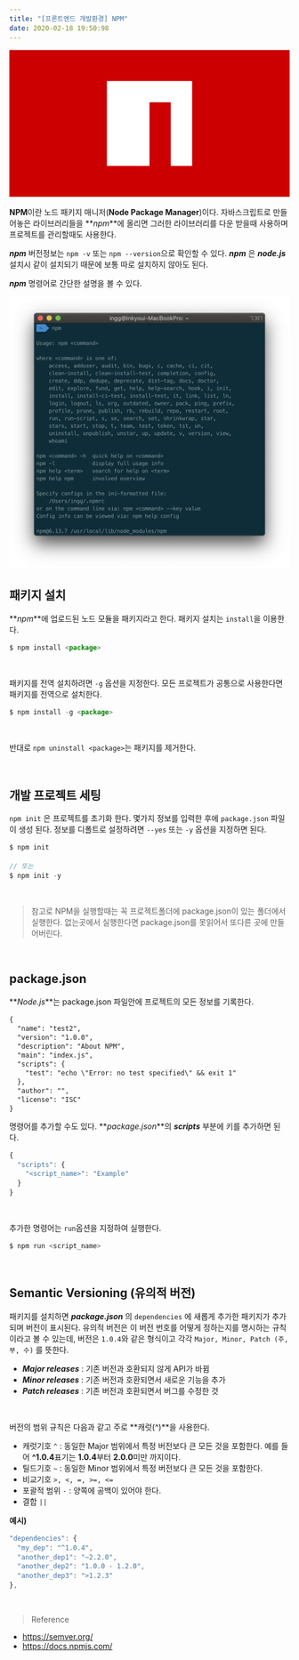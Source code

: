 ```yaml
---
title: "[프론트엔드 개발환경] NPM"
date: 2020-02-18 19:50:98
---
```


![npm](./npm.png)

**NPM**이란 노드 패키지 매니저(**Node Package Manager**)이다.
자바스크립트로 만들어놓은 라이브러리들을 **_npm_**에 올리면 그러한 라이브러리를 다운 받을때 사용하며 프로젝트를 관리할때도 사용한다.

**_npm_** 버전정보는 `npm -v` 또는 `npm --version`으로 확인할 수 있다.
**_npm_** 은 **_node.js_** 설치시 같이 설치되기 때문에 보통 따로 설치하지 않아도 된다.

**_npm_** 명령어로 간단한 설명을 볼 수 있다.

![npm2](./npm2.png)

## 패키지 설치

**_npm_**에 업로드된 노드 모듈을 패키지라고 한다. 패키지 설치는 `install`을 이용한다.

```js
$ npm install <package>
```

<br>

패키지를 전역 설치하려면 `-g` 옵션을 지정한다. 모든 프로젝트가 공통으로 사용한다면 패키지를 전역으로 설치한다.

```js
$ npm install -g <package>
```

<br>

반대로 `npm uninstall <package>`는 패키지를 제거한다.

<br>

## 개발 프로젝트 세팅

`npm init` 은 프로젝트를 초기화 한다. 몇가지 정보를 입력한 후에 `package.json` 파일이 생성 된다.
정보를 디폴트로 설정하려면 `--yes` 또는 `-y` 옵션을 지정하면 된다.

```js
$ npm init

// 또는
$ npm init -y
```

<br>

> 참고로 NPM을 실행할때는 꼭 프로젝트폴더에 package.json이 있는 폴더에서 실행한다. 없는곳에서 실행한다면 package.json를 못읽어서 또다른 곳에 만들어버린다.

<br>

## package.json

**_Node.js_**는 package.json 파일안에 프로젝트의 모든 정보를 기록한다.

```
{
  "name": "test2",
  "version": "1.0.0",
  "description": "About NPM",
  "main": "index.js",
  "scripts": {
    "test": "echo \"Error: no test specified\" && exit 1"
  },
  "author": "",
  "license": "ISC"
}
```

명령어를 추가할 수도 있다. **_package.json_**의 **_scripts_** 부분에 키를 추가하면 된다.

```js
{
  "scripts": {
    "<script_name>": "Example"
  }
}
```

<br>

추가한 명령어는 `run`옵션을 지정하여 실행한다.

```js
$ npm run <script_name>
```

<br>

## Semantic Versioning (유의적 버전)

패키지를 설치하면 **_package.json_** 의 `dependencies` 에 새롭게 추가한 패키지가 추가되며 버전이 표시된다. 유의적 버전은 이 버전 번호를 어떻게 정하는지를 명시하는 규칙이라고 볼 수 있는데, 버전은 `1.0.4`와 같은 형식이고 각각 `Major, Minor, Patch (주, 부, 수)` 를 뜻한다.

- **_Major releases_** : 기존 버전과 호환되지 않게 API가 바뀜
- **_Minor releases_** : 기존 버전과 호환되면서 새로운 기능을 추가
- **_Patch releases_** : 기존 버전과 호환되면서 버그를 수정한 것

<br>

버전의 범위 규칙은 다음과 같고 주로 **캐럿(^)**을 사용한다.

- 캐럿기호 `^` : 동일한 Major 범위에서 특정 버전보다 큰 모든 것을 포함한다. 예를 들어 **^1.0.4**표기는 **1.0.4**부터 **2.0.0**미만 까지이다.
- 틸드기호 `~` : 동일한 Minor 범위에서 특정 버전보다 큰 모든 것을 포함한다.
- 비교기호 `>, <, =, >=, <=`
- 포괄적 범위 `-` : 양쪽에 공백이 있어야 한다.
- 결합 `||`

**예시)**

```js
"dependencies": {
  "my_dep": "^1.0.4",
  "another_dep1": "~2.2.0",
  "another_dep2": "1.0.0 - 1.2.0",
  "another_dep3": ">1.2.3"
},
```

<br>

> Reference

- https://semver.org/
- https://docs.npmjs.com/
